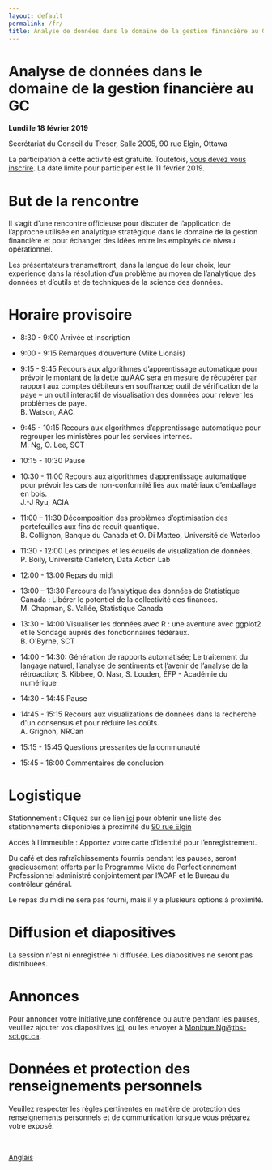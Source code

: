 ```yaml
---
layout: default
permalink: /fr/
title: Analyse de données dans le domaine de la gestion financière au GC 
---
```


# Analyse de données dans le domaine de la gestion financière au GC 

**Lundi le 18 février 2019**

Secrétariat du Conseil du Trésor, Salle 2005, 90 rue Elgin, Ottawa 

La participation à cette activité est gratuite. Toutefois, [vous devez vous inscrire](https://docs.google.com/forms/d/e/1FAIpQLSdRJMLB10MEHzbWySAwDr4Pk_opMI97CMn85WxPBImEopAG7g/viewform). La date limite pour participer est le 11 février 2019.


# But de la rencontre

Il s’agit d’une rencontre officieuse pour discuter de l’application de l’approche utilisée en analytique stratégique dans le domaine de la gestion financière et pour échanger des idées entre les employés de niveau opérationnel. 

Les présentateurs transmettront, dans la langue de leur choix, leur expérience dans la résolution d’un problème au moyen de l’analytique des données et d’outils et de techniques de la science des données.  
  

# Horaire provisoire

*   8:30 - 9:00  Arrivée et inscription
*   9:00 - 9:15  Remarques d’ouverture (Mike Lionais)
*   9:15 - 9:45  Recours aux algorithmes d’apprentissage automatique pour prévoir le montant de la dette qu’AAC sera en mesure de récupérer par rapport aux comptes débiteurs en souffrance; outil de vérification de la paye – un outil interactif de visualisation des données pour relever les problèmes de paye.  
B. Watson, AAC.

*   9:45 - 10:15 Recours aux algorithmes d’apprentissage automatique pour regrouper les ministères pour les services internes.   
M. Ng, O. Lee, SCT

*   10:15 - 10:30  Pause

*   10:30 - 11:00 Recours aux algorithmes d’apprentissage automatique pour prévoir les cas de non-conformité liés aux matériaux d’emballage en bois.  
J.-J Ryu, ACIA

*	11:00 – 11:30   Décomposition des problèmes d’optimisation des portefeuilles aux fins de recuit quantique.  
B. Collignon, Banque du Canada et O. Di Matteo, Université de Waterloo

*	11:30 - 12:00  Les principes et les écueils de visualization de données.  
P. Boily, Université Carleton, Data Action Lab 

*	12:00 - 13:00 Repas du midi

*	13:00 – 13:30 Parcours de l’analytique des données de Statistique Canada : Libérer le potentiel de la collectivité des finances.  
M. Chapman, S. Vallée, Statistique Canada

*	13:30 - 14:00 Visualiser les données avec R : une aventure avec ggplot2 et le Sondage auprès des fonctionnaires fédéraux.  
B. O'Byrne, SCT

*	14:00 - 14:30: Génération de rapports automatisée; Le traitement du langage naturel, l’analyse de sentiments et l’avenir de l’analyse de la rétroaction; 
S. Kibbee, O. Nasr, S. Louden, ÉFP - Académie du numérique

*	14:30 - 14:45 Pause 

*	14:45 - 15:15 Recours aux visualizations de données dans la recherche d'un consensus et pour réduire les coûts.  
A. Grignon, NRCan

*	15:15 - 15:45 Questions pressantes de la communauté

*	15:45 - 16:00  Commentaires de conclusion


# Logistique

Stationnement : Cliquez sur ce lien [ici](https://en.parkopedia.ca/parking/locations/90_elgin_street_ottawa_ontario_k1p_5e7_canada_f244msbc8ps/?arriving=201902180900&leaving=201902181600) pour obtenir une liste des stationnements disponibles à proximité du [90 rue Elgin](https://www.google.com/maps/place/90+Elgin+St,+Ottawa,+ON+K1P+5E9/@45.4220487,-75.6968851,17z/data=!3m1!4b1!4m5!3m4!1s0x4cce05aaa3d54d7f:0x7db7934077dd9470!8m2!3d45.4220487!4d-75.694691)

Accès à l’immeuble : Apportez votre carte d’identité pour l’enregistrement.

Du café et des rafraîchissements fournis pendant les pauses, seront gracieusement offerts par le Programme Mixte de Perfectionnement Professionnel administré conjointement par l’ACAF et le Bureau du contrôleur général.

Le repas du midi ne sera pas fourni, mais il y a plusieurs options à proximité.


# Diffusion et diapositives

La session n'est ni enregistrée ni diffusée. Les diapositives ne seront pas distribuées.


# Annonces

Pour annoncer votre initiative,une conférence ou autre pendant les pauses, veuillez ajouter vos diapositives [ici](https://docs.google.com/presentation/d/1YCxLR5mS_Y0nTLxM-Ri_rZAuEs60fSdvfPDTxKqPY4A/edit#slide=id.p1), ou les envoyer à Monique.Ng@tbs-sct.gc.ca. 
 
 
# Données et protection des renseignements personnels
Veuillez respecter les règles pertinentes en matière de protection des renseignements personnels et de communication lorsque vous préparez votre exposé.

 


[Anglais](/docs/en.md)
